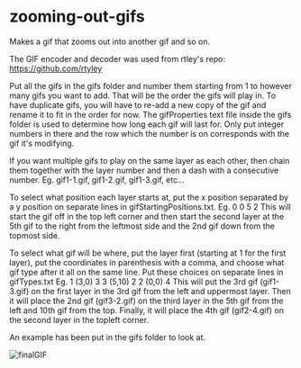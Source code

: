 # zooming-out-gifs
Makes a gif that zooms out into another gif and so on.

The GIF encoder and decoder was used from rtley's repo: https://github.com/rtyley

Put all the gifs in the gifs folder and number them starting from 1 to however many gifs you want to add. That will be the order the gifs will play in. To have duplicate gifs, you will have to re-add a new copy of the gif and rename it to fit in the order for now. The gifProperties text file inside the gifs folder is used to determine how long each gif will last for. Only put integer numbers in there and the row which the number is on corresponds with the gif it's modifying.

If you want multiple gifs to play on the same layer as each other, then chain them together with the layer number and then a dash with a consecutive number. Eg. gif1-1.gif, gif1-2.gif, gif1-3.gif, etc...

To select what position each layer starts at, put the x position separated by a y position on separate lines in gifStartingPositions.txt.
Eg.
0 0
5 2
This will start the gif off in the top left corner and then start the second layer at the 5th gif to the right from the leftmost side and the 2nd gif down from the topmost side.

To select what gif will be where, put the layer first (starting at 1 for the first layer), put the coordinates in parenthesis with a comma, and choose what gif type after it all on the same line. Put these choices on separate lines in gifTypes.txt
Eg.
1 (3,0) 3
3 (5,10) 2
2 (0,0) 4
This will put the 3rd gif (gif1-3.gif) on the first layer in the 3rd gif from the left and uppermost layer. Then it will place the 2nd gif (gif3-2.gif) on the third layer in the 5th gif from the left and 10th gif from the top. Finally, it will place the 4th gif (gif2-4.gif) on the second layer in the topleft corner.

An example has been put in the gifs folder to look at.

![finalGIF](https://user-images.githubusercontent.com/37278446/60606500-19297480-9d81-11e9-807d-027aa0612a49.gif)
